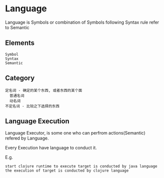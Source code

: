 # Language

Language is Symbols or combination of Symbols following Syntax rule refer to Semantic

## Elements
 
    Symbol
    Syntax
    Semantic

 
## Category

    定名词 - 确定的某个东西, 或者东西的某个面
      普通名词
      动名词
    不定名词 - 比较之下选择的东西
      

## Language Execution
Language Executor, is some one who can perfrom actions(Semantic) refered by Language.

Every Execution have language to conduct it.

E.g.
  
    start clojure runtime to execute target is conducted by java language
    the execution of target is conducted by clojure language
  
